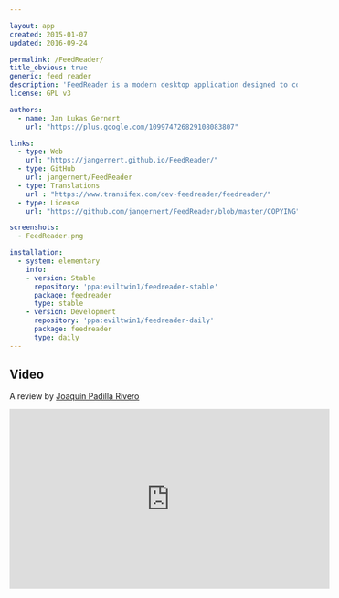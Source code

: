 ```yaml
---

layout: app
created: 2015-01-07
updated: 2016-09-24

permalink: /FeedReader/
title_obvious: true
generic: feed reader
description: 'FeedReader is a modern desktop application designed to complement existing web-based RSS accounts.'
license: GPL v3

authors:
  - name: Jan Lukas Gernert
    url: "https://plus.google.com/109974726829108083807"

links:
  - type: Web
    url: "https://jangernert.github.io/FeedReader/"
  - type: GitHub
    url: jangernert/FeedReader
  - type: Translations
    url : "https://www.transifex.com/dev-feedreader/feedreader/"
  - type: License
    url: "https://github.com/jangernert/FeedReader/blob/master/COPYING"

screenshots:
  - FeedReader.png

installation:
  - system: elementary
    info:
    - version: Stable
      repository: 'ppa:eviltwin1/feedreader-stable'
      package: feedreader
      type: stable
    - version: Development
      repository: 'ppa:eviltwin1/feedreader-daily'
      package: feedreader
      type: daily
---
```

## Video
A review by [Joaquín Padilla Rivero](https://www.youtube.com/channel/UC_im4PuM9ViTNjaUf2cXmgg)

<iframe width="560" height="315" src="https://www.youtube.com/embed/RuGVn31Oh8k" frameborder="0" allowfullscreen></iframe>
